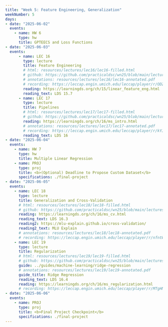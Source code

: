 ```yaml
---
title: "Week 5: Feature Engineering, Generalization"
weekNumber: 5
days:
- date: "2025-06-02"
  events:
    - name: HW 6
      type: hw
      title: GPTEECS and Loss Functions
- date: "2025-06-03"
  events:
      - name: LEC 16
        type: lecture
        title: Feature Engineering
        # html: resources/lectures/lec16/lec16-filled.html
        # github: https://github.com/practicaldsc/wn25/blob/main/lectures/lec16/
        # annotations: resources/lectures/lec16/lec16-annotated.pdf
        # recording: https://leccap.engin.umich.edu/leccap/player/r/ODZGzR
        reading: https://learningds.org/ch/15/linear_feature_eng.html
        reading_text: LDS 15.7
      - name: LEC 17
        type: lecture
        title: Pipelines
        # html: resources/lectures/lec17/lec17-filled.html
        # github: https://github.com/practicaldsc/wn25/blob/main/lectures/lec17/
        reading: https://learningds.org/ch/16/ms_intro.html
        # annotations: resources/lectures/lec17/lec17-annotated.pdf
        # recording: https://leccap.engin.umich.edu/leccap/player/r/kYJ2ap
        reading_text: LDS 16
- date: "2025-06-04"
  events:
    - name: HW 7
      type: hw
      title: Multiple Linear Regression
    - name: PROJ
      type: proj
      title: <b>(Optional) Deadline to Propose Custom Dataset</b>
      specifications: ./final-project
- date: "2025-06-05"
  events:
    - name: LEC 18
      type: lecture
      title: Generalization and Cross-Validation
      # html: resources/lectures/lec18/lec18-filled.html
      # github: https://github.com/practicaldsc/wn25/blob/main/lectures/lec18/
      reading: https://learningds.org/ch/16/ms_cv.html
      reading_text: LDS 16.3
      reading2: https://mlu-explain.github.io/cross-validation/
      reading2_text: MLU Explain
      # annotations: resources/lectures/lec18/lec18-annotated.pdf
      # recording: https://leccap.engin.umich.edu/leccap/player/r/nfntWB
    - name: LEC 19
      type: lecture
      title: Regularization
      # html: resources/lectures/lec19/lec19-filled.html
      # github: https://github.com/practicaldsc/wn25/blob/main/lectures/lec19/
      guide: ../guides/machine-learning/ridge-regression
      # annotations: resources/lectures/lec19/lec19-annotated.pdf
      guide_title: Ridge Regression
      reading_text: LDS 16.4
      reading: https://learningds.org/ch/16/ms_regularization.html
      # recording: https://leccap.engin.umich.edu/leccap/player/r/MTgHNh
- date: "2025-06-06"
  events:
    - name: PROJ
      type: proj
      title: <b>Final Project Checkpoint</b>
      specifications: ./final-project
---
```

  
